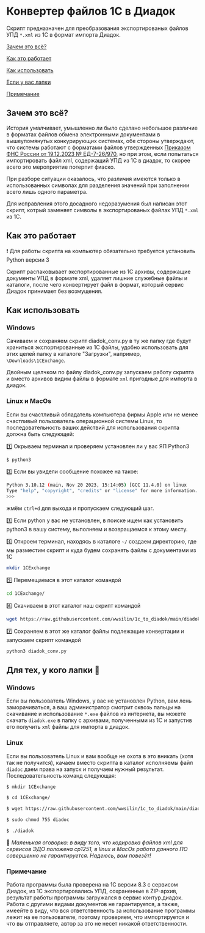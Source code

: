 # Конвертер файлов 1С в Диадок

Скрипт предназначен для преобразования экспортированых файлов УПД  `*.xml` из 1С в формат импорта Диадок.

[Зачем это всё?](#title1)  

[Как это работает](#title2)  

[Как использовать](#title3)  

[Если у вас лапки](#title4)  

[Примечание](#title5)

## <a id="title1">Зачем это всё?</a>

История умалчивает, умышленно ли было сделано небольшое различие в форматах файлов обмена электронными документами в вышеупомянутых конкурирующих системах, обе стороны утверждают, что системы работают с форматами файлов утвержденных [Приказом ФНС России от 19.12.2023 № ЕД-7-26/970](https://www.nalog.gov.ru/rn77/about_fts/docs/14414412/), но при этом, если попытаться импортировать файл xml, содержащий УПД из 1С в диадок, то скорее всего это мероприятие потерпит фиаско.

При разборе ситуации оказалось, что различия имеются только в использованных символах для разделения значений при заполнении всего лишь одного параметра.  

Для исправления этого досадного недоразумения был написан этот скрипт, котрый заменяет символы в экспортированых файлах УПД  `*.xml` из 1С.

## <a id="title2">Как это работает</a>

:exclamation: Для работы скрипта на компьютер обязательно требуется установить Python версии 3  

Скрипт распаковывает экспортированные из 1С архивы, содержащие документы УПД в формате xml, удаляет лишние служебные файлы и каталоги, после чего конвертирует файл в формат, который сервис Диадок принимает без возмущения.

## <a id="title3">Как использовать</a>

### Windows

Сачиваем и сохраняем скрипт diadok_conv.py в ту же папку где будут храниться экспортированные из 1С файлы, удобно использовать для этих целей папку в каталоге "Загрузки", например, `\Downloads\1CExchange`.   

Двойным щелчком по файлу diadok_conv.py запускаем работу скрипта и вместо архивов видим файлы в формате `xml` пригодные для импорта в диадок.  

### Linux и MacOs

Если вы счастливый обладатель компьютера фирмы Apple или не менее счастливый пользователь операционной системы Linux, то последовательность ваших действий для использования скрипта должна быть следующей:  

:one: Окрываем терминал и проверяем установлен ли у вас ЯП Python3  

```bash
$ python3
```

:two: Если вы увидели сообщение похожее на такое:  

```bash
Python 3.10.12 (main, Nov 20 2023, 15:14:05) [GCC 11.4.0] on linux
Type "help", "copyright", "credits" or "license" for more information.
>>>
```

жмём `ctrl+d` для выхода и пропускаем следующий шаг.  

:three: Если python у вас не установлен, в поиске ищем как установить python3 в вашу систему, выполняем и возвращаемся к этому месту.  

:four: Откроем терминал, находясь в каталоге `~/`  создаем директорию, где мы разместим скрипт и куда будем сохранять файлы с документами из 1С

```bash
mkdir 1CExchange
```

:five: Перемещаемся в этот каталог командой 

```bash
cd 1CExchange/
```

:six: Скачиваем в этот каталог наш скрипт командой

```bash
wget https://raw.githubusercontent.com/wwsilin/1c_to_diadok/main/diadok_conv.py
```

:seven: Сохраняем в этот же каталог файлы подлежащие конвертации и запускаем скрипт командой 

```bash
python3 diadok_conv.py 
```

## <a id="title4">Для тех, у кого лапки</a> :feet:

### Windows

Если вы пользователь Windows, у вас не установлен Python, вам лень заморачиваться, а ваш администратор смотрит сквозь пальцы на скачивание и использование `*.exe` файлов из интернета, вы можете скачать `diadok.exe` в папку с архивами, полученными из 1С и запустив его получить `xml` файлы для импорта в диадок.

### Linux

Если вы пользователь Linux и вам вообще не охота в это вникать (хотя так не получится), качаем вместо скрипта в каталог исполняемы файл `diadoc` даем права на запуск и получаем нужный результат.  
Последовательность команд следующая:

```bash
$ mkdir 1CExchange

$ cd 1CExchange/

$ wget https://raw.githubusercontent.com/wwsilin/1c_to_diadok/main/diadok

$ sudo chmod 755 diadoc

$ ./diadok
```

:shit: *Маленькая оговорка: в виду того, что кодировка файлов xml для сервисов ЭДО положена ср1251, в linux и MacOs работа данного ПО совершенно не  гарантируется. Надеюсь, вам повезёт!*

### <a id="title5">Примечание</a> 

Работа программы была проверена на 1С версии 8.3 с сервисом Диадок, из 1С экспортировались УПД, сохраненные в ZIP-архив, результат работы программы загружался в сервис контур.диадок.   
Работа с другими видами документов не гарантируется, а также, имеейте в виду, что вся ответственность за использование программы лежит на ее пользователе, поэтому проверяем, что импортируется и что вы отправляете, автор за это не несет никакой ответственности.
